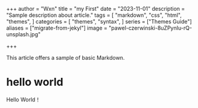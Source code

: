 +++
author = "Wxn"
title = "my First"
date = "2023-11-01"
description = "Sample description about article."
tags = [
    "markdown",
    "css",
    "html",
    "themes",
]
categories = [
    "themes",
    "syntax",
]
series = ["Themes Guide"]
aliases = ["migrate-from-jekyl"]
image = "pawel-czerwinski-8uZPynIu-rQ-unsplash.jpg"

+++

This article offers a sample of basic Markdown.
<!--more-->

# hello world

Hello World！
